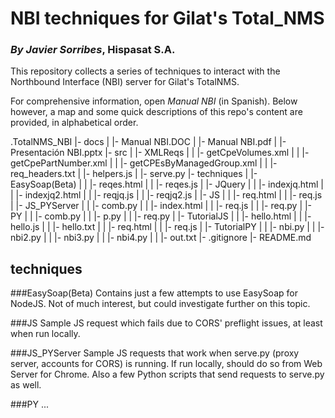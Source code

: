 NBI techniques for Gilat's Total_NMS
====================================
### *By Javier Sorribes*, Hispasat S.A.

This repository collects a series of techniques to interact with the Northbound Interface (NBI) server for Gilat's TotalNMS.

For comprehensive information, open *Manual NBI* (in Spanish). Below however, a map and some quick descriptions of this repo's content are provided, in alphabetical order.

.TotalNMS_NBI
|- docs
|	|- Manual NBI.DOC
|	|- Manual NBI.pdf
|	|- Presentación NBI.pptx
|- src
|	|- XMLReqs
|	|	|- getCpeVolumes.xml
|	|	|- getCpePartNumber.xml
|	|	|- getCPEsByManagedGroup.xml
|	|	|- req_headers.txt
|	|- helpers.js
|	|- serve.py
|- techniques
|	|- EasySoap(Beta)
|	|	|- reqes.html
|	|	|- reqes.js
|	|- JQuery
|	|	|- indexjq.html
|	|	|- indexjq2.html
|	|	|- reqjq.js
|	|	|- reqjq2.js
|	|- JS
|	|	|- req.html
|	|	|- req.js
|	|- JS_PYServer
|	|	|- comb.py
|	|	|- index.html
|	|	|- req.js
|	|	|- req.py
|	|- PY
|	|	|- comb.py
|	|	|- p.py
|	|	|- req.py
|	|- TutorialJS
|	|	|- hello.html
|	|	|- hello.js
|	|	|- hello.txt
|	|	|- req.html
|	|	|- req.js
|	|- TutorialPY
|	|	|- nbi.py
|	|	|- nbi2.py
|	|	|- nbi3.py
|	|	|- nbi4.py
|	|	|- out.txt
|- .gitignore
|- README.md

techniques
--------------

###EasySoap(Beta)
Contains just a few attempts to use EasySoap for NodeJS. Not of much interest, but could investigate further on this topic.

###JS
Sample JS request which fails due to CORS' preflight issues, at least when run locally.

###JS_PYServer
Sample JS requests that work when serve.py (proxy server, accounts for CORS) is running. If run locally, should do so from Web Server for  Chrome.
Also a few Python scripts that send requests to serve.py as well.

###PY
...
